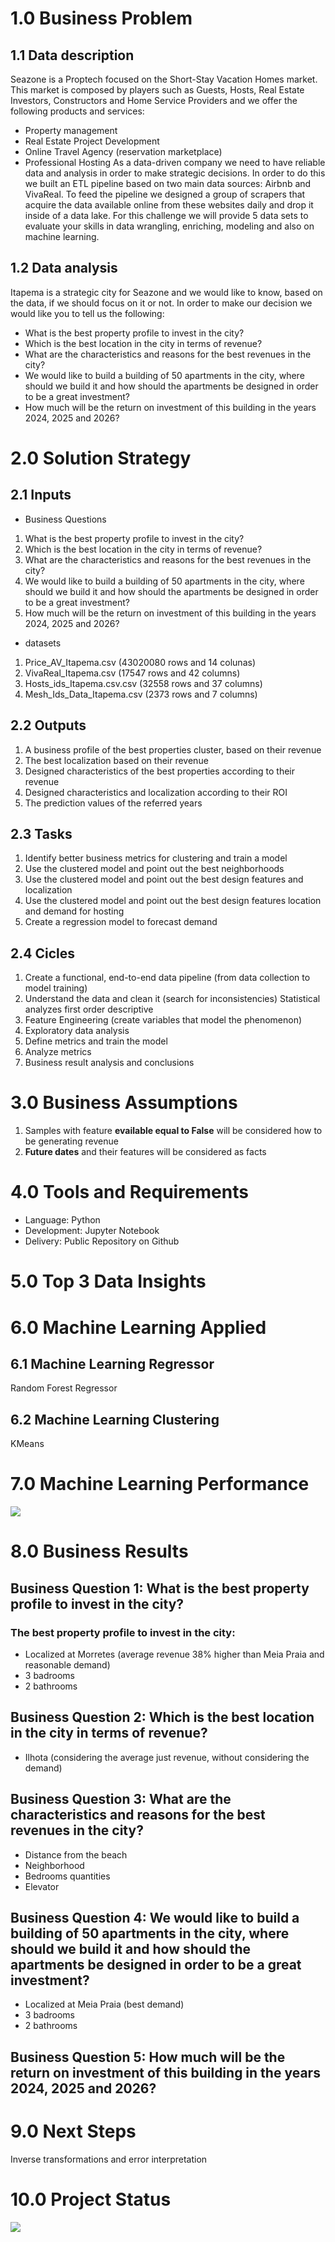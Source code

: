 # 1.0 Business Problem
## 1.1 Data description
Seazone is a Proptech focused on the Short-Stay Vacation Homes market. This market is
composed by players such as Guests, Hosts, Real Estate Investors, Constructors and Home
Service Providers and we offer the following products and services:
- Property management
- Real Estate Project Development
- Online Travel Agency (reservation marketplace)
- Professional Hosting
As a data-driven company we need to have reliable data and analysis in order to make
strategic decisions. In order to do this we built an ETL pipeline based on two main data
sources: Airbnb and VivaReal. To feed the pipeline we designed a group of scrapers that
acquire the data available online from these websites daily and drop it inside of a data lake.
For this challenge we will provide 5 data sets to evaluate your skills in data wrangling,
enriching, modeling and also on machine learning.

## 1.2 Data analysis
Itapema is a strategic city for Seazone and we would like to know, based on the data,
if we should focus on it or not. In order to make our decision we would like you to tell us the
following:
- What is the best property profile to invest in the city?
- Which is the best location in the city in terms of revenue?
- What are the characteristics and reasons for the best revenues in the city?
- We would like to build a building of 50 apartments in the city, where should we build it
and how should the apartments be designed in order to be a great investment?
- How much will be the return on investment of this building in the years 2024, 2025
and 2026?

# 2.0 Solution Strategy
## 2.1 Inputs
* Business Questions
1. What is the best property profile to invest in the city?
2. Which is the best location in the city in terms of revenue?
3. What are the characteristics and reasons for the best revenues in the city?
4. We would like to build a building of 50 apartments in the city, where should we build it
and how should the apartments be designed in order to be a great investment?
5. How much will be the return on investment of this building in the years 2024, 2025
and 2026?
* datasets
1. Price_AV_Itapema.csv (43020080 rows and  14 colunas)
2. VivaReal_Itapema.csv (17547 rows and 42 columns)
3. Hosts_ids_Itapema.csv.csv (32558 rows and 37 columns)
5. Mesh_Ids_Data_Itapema.csv (2373 rows and 7 columns)
## 2.2 Outputs
1. A business profile of the best properties cluster, based on their revenue
2. The best localization based on their revenue
3. Designed characteristics of the best properties according to their revenue
4. Designed characteristics and localization according to their ROI
5. The prediction values of the referred years
## 2.3 Tasks
1. Identify better business metrics for clustering and train a model
2. Use the clustered model and point out the best neighborhoods
3. Use the clustered model and point out the best design features and localization
4. Use the clustered model and point out the best design features location and demand for hosting
5. Create a regression model to forecast demand
## 2.4 Cicles
1. Create a functional, end-to-end data pipeline (from data collection to model training)
2. Understand the data and clean it (search for inconsistencies) Statistical analyzes first order descriptive
3. Feature Engineering (create variables that model the phenomenon)
4. Exploratory data analysis
5. Define metrics and train the model
6. Analyze metrics
7. Business result analysis and conclusions
# 3.0 Business Assumptions
1. Samples with feature **evailable equal to False** will be considered how to be generating revenue
2. **Future dates** and their features will be considered as facts
# 4.0 Tools and Requirements
- Language: Python
- Development: Jupyter Notebook
- Delivery: Public Repository on Github
# 5.0 Top 3 Data Insights

# 6.0 Machine Learning Applied
## 6.1 Machine Learning Regressor
Random Forest Regressor
## 6.2 Machine Learning Clustering
KMeans
# 7.0 Machine Learning Performance
![](img/ml_performance.JPG)
# 8.0 Business Results

## Business Question 1: What is the best property profile to invest in the city?
### The best property profile to invest in the city:
* Localized at Morretes (average revenue 38% higher than Meia Praia and reasonable demand)
* 3 badrooms
* 2 bathrooms

## Business Question 2: Which is the best location in the city in terms of revenue?
*  Ilhota (considering the average just revenue, without considering the demand)

## Business Question 3: What are the characteristics and reasons for the best revenues in the city?

* Distance from the beach
* Neighborhood
* Bedrooms quantities
* Elevator

## Business Question 4: We would like to build a building of 50 apartments in the city, where should we build it and how should the apartments be designed in order to be a great investment?

* Localized at Meia Praia (best demand)
* 3 badrooms
* 2 bathrooms

## Business Question 5: How much will be the return on investment of this building in the years 2024, 2025 and 2026?
# 9.0 Next Steps
Inverse transformations and error interpretation
# 10.0 Project Status
![](img/project_status.jpg)
